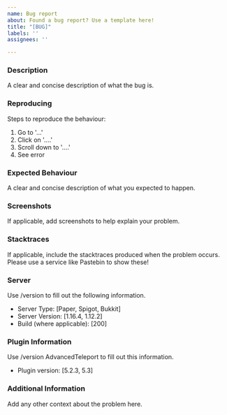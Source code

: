 ```yaml
---
name: Bug report
about: Found a bug report? Use a template here!
title: "[BUG]"
labels: ''
assignees: ''

---
```


### Description
A clear and concise description of what the bug is.

### Reproducing
Steps to reproduce the behaviour:
1. Go to '...'
2. Click on '....'
3. Scroll down to '....'
4. See error

### Expected Behaviour
A clear and concise description of what you expected to happen.

### Screenshots
If applicable, add screenshots to help explain your problem.

### Stacktraces
If applicable, include the stacktraces produced when the problem occurs. Please use a service like Pastebin to show these!

### Server
Use /version to fill out the following information.
 - Server Type: [Paper, Spigot, Bukkit]
 - Server Version: [1.16.4, 1.12.2]
 - Build (where applicable): [200]

### Plugin Information
Use /version AdvancedTeleport to fill out this information.
- Plugin version: [5.2.3, 5.3]

### Additional Information
Add any other context about the problem here.
